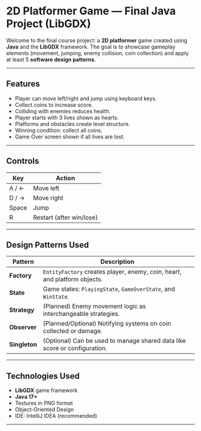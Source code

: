 #  2D Platformer Game — Final Java Project (LibGDX)

Welcome to the final course project: a **2D platformer** game created using **Java** and the **LibGDX** framework. The goal is to showcase gameplay elements (movement, jumping, enemy collision, coin collection) and apply at least 5 **software design patterns**.

---

##  Features

-  Player can move left/right and jump using keyboard keys.
-  Collect coins to increase score.
-  Colliding with enemies reduces health.
-  Player starts with 3 lives shown as hearts.
-  Platforms and obstacles create level structure.
-  Winning condition: collect all coins.
-  Game Over screen shown if all lives are lost.

---

##  Controls

| Key       | Action             |
|-----------|--------------------|
| A / ←     | Move left          |
| D / →     | Move right         |
| Space     | Jump               |
| R         | Restart (after win/lose) |

---

##  Design Patterns Used

| Pattern       | Description |
|---------------|-------------|
| **Factory**   | `EntityFactory` creates player, enemy, coin, heart, and platform objects. |
| **State**     | Game states: `PlayingState`, `GameOverState`, and `WinState`. |
| **Strategy**  | (Planned) Enemy movement logic as interchangeable strategies. |
| **Observer**  | (Planned/Optional) Notifying systems on coin collected or damage. |
| **Singleton** | (Optional) Can be used to manage shared data like score or configuration. |

---

## Technologies Used

- **LibGDX** game framework
- **Java 17+**
- Textures in PNG format
- Object-Oriented Design
- IDE: IntelliJ IDEA (recommended)

---
